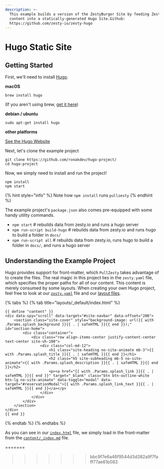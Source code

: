 ```yaml
---
description: >-
  This example builds a version of the ZestyBurger Site by feeding Zesty.io
  content into a statically-generated Hugo Site.Github:
  https://github.com/zesty-io/zesty-hugo
---
```


# Hugo Static Site

## Getting Started

First, we'll need to install [Hugo](https://gohugo.io).

**macOS**

```text
brew install hugo
```

\(If you aren't using brew, [get it here](https://brew.sh/)\)

**debian / ubuntu**

```text
sudo apt-get install hugo
```

**other platforms**

[See the Hugo Website](https://gohugo.io/getting-started/installing)

Next, let's clone the example project

```text
git clone https://github.com/ronakdev/hugo-project/
cd hugo-project
```

Now, we simply need to install and run the project!

```text
npm install
npm start
```

{% hint style="info" %}
Note how `npm install` runs `pullzesty`
{% endhint %}

The example project's `package.json` also comes pre-equipped with some handy utility commands.

* `npm start` \# rebuilds data from zesty.io and runs a hugo server
* `npm run-script build-hugo` \# rebuilds data from zesty.io and runs hugo to build a folder in `docs/`
* `npm run-script all` \# rebuilds data from zesty.io, runs hugo to build a folder in `docs/`, and runs a hugo server

## Understanding the Example Project

Hugo provides support for front-matter, which `PullZesty` takes advantage of to create the files. The real magic in this project lies in the `zesty.yaml` file, which specifies the proper paths for all of our content. This content is merely consumed by some layouts. When creating your own Hugo project, feel free to look at our [`zesty.yaml`](https://github.com/zesty-io/hugo-project/blob/master/zesty.yaml) file and our [layout files](https://github.com/zesty-io/hugo-project/tree/master/layouts).

{% tabs %}
{% tab title="layouts/\_default/index.html" %}
```markup
{{ define "content" }}
<div data-spy="scroll" data-target="#site-navbar" data-offset="200">
    <section class="site-cover" style="background-image: url({{ with .Params.splash_background }}{{ . | safeHTML }}{{ end }});" id="section-home">
        <div class="container">
            <div class="row align-items-center justify-content-center text-center site-vh-100">
                <div class="col-md-12">
                    <h1 class="site-heading no-site-animate mb-3">{{ with .Params.splash_title }}{{ . | safeHTML }}{{ end }}</h1>
                    <h2 class="h5 site-subheading mb-5 no-site-animate">{{ with .Params.splash_description }}{{ . | safeHTML }}{{ end }}</h2>
                    <p><a href="{{ with .Params.splash_link }}{{ . | safeHTML }}{{ end }}" target="_blank" class="btn btn-outline-white btn-lg no-site-animate" data-toggle="modal" data-target="#reservationModal">{{ with .Params.splash_link_text }}{{ . | safeHTML }}{{ end }}</a></p>
                </div>
            </div>
        </div>
    </section>
</div>
{{ end }}
```
{% endtab %}
{% endtabs %}

As you can see in our [`index.html`](https://github.com/zesty-io/hugo-project/blob/master/layouts/_default/index.html) file, we simply load in the front-matter from the [`content/_index.md`](https://github.com/zesty-io/hugo-project/blob/master/content/_index.md) file.

=======

> > > > > > > bbc9f7e6a46f9544d3d382a9f7faff77ae61b083

